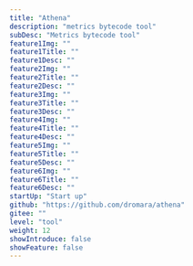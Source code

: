 ```yaml
---
title: "Athena"
description: "metrics bytecode tool"
subDesc: "Metrics bytecode tool"
feature1Img: ""
feature1Title: ""
feature1Desc: ""
feature2Img: ""
feature2Title: ""
feature2Desc: ""
feature3Img: ""
feature3Title: ""
feature3Desc: ""
feature4Img: ""
feature4Title: ""
feature4Desc: ""
feature5Img: ""
feature5Title: ""
feature5Desc: ""
feature6Img: ""
feature6Title: ""
feature6Desc: ""
startUp: "Start up"
github: "https://github.com/dromara/athena"
gitee: ""
level: "tool"
weight: 12
showIntroduce: false
showFeature: false
---
```


